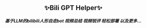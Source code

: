 <h2 align="center">✨Bili GPT Helper✨</h2>
<h5 align="center">基于LLM的bilibili人形自走bot 视频总结 视频锐评 轻松部署 以及更多...</h5>
